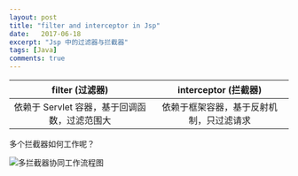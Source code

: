 ```yaml
---
layout: post
title: "filter and interceptor in Jsp"
date:   2017-06-18
excerpt: "Jsp 中的过滤器与拦截器"
tags: [Java]
comments: true
---
```


|        filter (过滤器)         |  interceptor (拦截器)   |
| :-------------------------: | :------------------: |
| 依赖于 Servlet 容器，基于回调函数，过滤范围大 | 依赖于框架容器，基于反射机制，只过滤请求 |

多个拦截器如何工作呢？

![多拦截器协同工作流程图](https://i.imgur.com/sFLnShN.png)